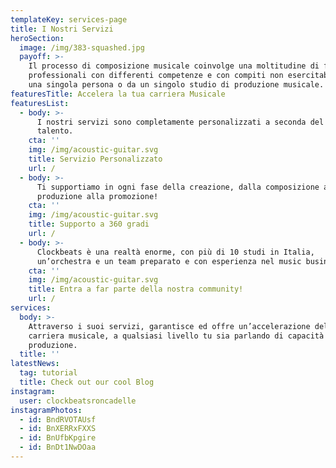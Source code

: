 ```yaml
---
templateKey: services-page
title: I Nostri Servizi
heroSection:
  image: /img/383-squashed.jpg
  payoff: >-
    Il processo di composizione musicale coinvolge una moltitudine di figure
    professionali con differenti competenze e con compiti non esercitabili da
    una singola persona o da un singolo studio di produzione musicale.
featuresTitle: Accelera la tua carriera Musicale
featuresList:
  - body: >-
      I nostri servizi sono completamente personalizzati a seconda del tuo
      talento.
    cta: ''
    img: /img/acoustic-guitar.svg
    title: Servizio Personalizzato
    url: /
  - body: >-
      Ti supportiamo in ogni fase della creazione, dalla composizione alla post
      produzione alla promozione!
    cta: ''
    img: /img/acoustic-guitar.svg
    title: Supporto a 360 gradi
    url: /
  - body: >-
      Clockbeats è una realtà enorme, con più di 10 studi in Italia,
      un’orchestra e un team preparato e con esperienza nel music business.
    cta: ''
    img: /img/acoustic-guitar.svg
    title: Entra a far parte della nostra community!
    url: /
services:
  body: >-
    Attraverso i suoi servizi, garantisce ed offre un’accelerazione della
    carriera musicale, a qualsiasi livello tu sia parlando di capacità di
    produzione.
  title: ''
latestNews:
  tag: tutorial
  title: Check out our cool Blog
instagram:
  user: clockbeatsroncadelle
instagramPhotos:
  - id: BndRVOTAUsf
  - id: BnXERRxFXXS
  - id: BnUfbKpgire
  - id: BnDt1NwDOaa
---
```


